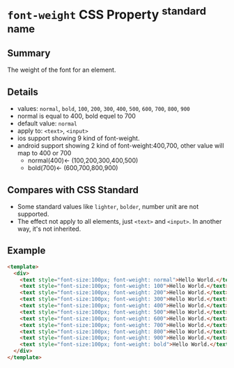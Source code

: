 # `font-weight` CSS Property <sup>standard name</sup>

## Summary

The weight of the font for an element.

## Details

* values: `normal`, `bold`, `100`, `200`, `300`, `400`, `500`, `600`, `700`, `800`, `900`
* normal is equal to 400, bold equel to 700
* default value: `normal`
* apply to: `<text>`, `<input>`
* ios support showing 9 kind of font-weight. 
* android support showing 2 kind of font-weight:400,700, other value will map to 400 or 700
  - normal(400)<- (100,200,300,400,500)
  - bold(700)<- (600,700,800,900)

## Compares with CSS Standard

* Some standard values like `lighter`, `bolder`, number unit are not supported.
* The effect not apply to all elements, just `<text>` and `<input>`. In another way, it's not inherited.

## Example

```html
<template>
  <div>
    <text style="font-size:100px; font-weight: normal">Hello World.</text>
    <text style="font-size:100px; font-weight: 100">Hello World.</text>
    <text style="font-size:100px; font-weight: 200">Hello World.</text>
    <text style="font-size:100px; font-weight: 300">Hello World.</text>
    <text style="font-size:100px; font-weight: 400">Hello World.</text>
    <text style="font-size:100px; font-weight: 500">Hello World.</text>
    <text style="font-size:100px; font-weight: 600">Hello World.</text>
    <text style="font-size:100px; font-weight: 700">Hello World.</text>
    <text style="font-size:100px; font-weight: 800">Hello World.</text>
    <text style="font-size:100px; font-weight: 900">Hello World.</text>
    <text style="font-size:100px; font-weight: bold">Hello World.</text>
  </div>
</template>
```
